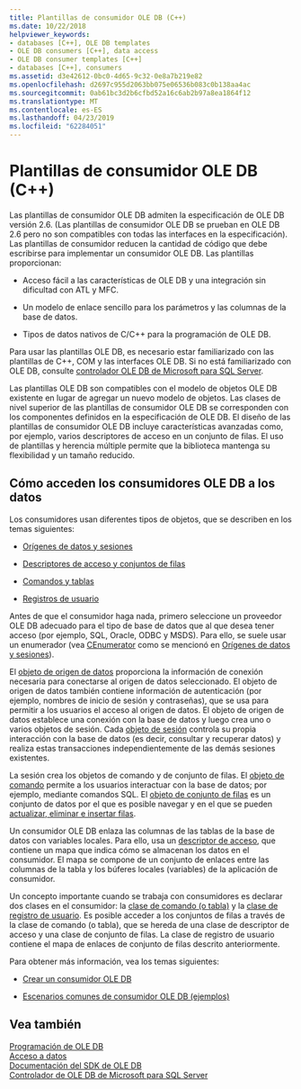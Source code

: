 ```yaml
---
title: Plantillas de consumidor OLE DB (C++)
ms.date: 10/22/2018
helpviewer_keywords:
- databases [C++], OLE DB templates
- OLE DB consumers [C++], data access
- OLE DB consumer templates [C++]
- databases [C++], consumers
ms.assetid: d3e42612-0bc0-4d65-9c32-0e8a7b219e82
ms.openlocfilehash: d2697c955d2063bb075e06536b083c0b138aa4ac
ms.sourcegitcommit: 0ab61bc3d2b6cfbd52a16c6ab2b97a8ea1864f12
ms.translationtype: MT
ms.contentlocale: es-ES
ms.lasthandoff: 04/23/2019
ms.locfileid: "62284051"
---
```

# <a name="ole-db-consumer-templates-c"></a>Plantillas de consumidor OLE DB (C++)

Las plantillas de consumidor OLE DB admiten la especificación de OLE DB versión 2.6. (Las plantillas de consumidor OLE DB se prueban en OLE DB 2.6 pero no son compatibles con todas las interfaces en la especificación). Las plantillas de consumidor reducen la cantidad de código que debe escribirse para implementar un consumidor OLE DB. Las plantillas proporcionan:

- Acceso fácil a las características de OLE DB y una integración sin dificultad con ATL y MFC.

- Un modelo de enlace sencillo para los parámetros y las columnas de la base de datos.

- Tipos de datos nativos de C/C++ para la programación de OLE DB.

Para usar las plantillas OLE DB, es necesario estar familiarizado con las plantillas de C++, COM y las interfaces OLE DB. Si no está familiarizado con OLE DB, consulte [controlador OLE DB de Microsoft para SQL Server](/sql/connect/oledb/oledb-driver-for-sql-server).

Las plantillas OLE DB son compatibles con el modelo de objetos OLE DB existente en lugar de agregar un nuevo modelo de objetos. Las clases de nivel superior de las plantillas de consumidor OLE DB se corresponden con los componentes definidos en la especificación de OLE DB. El diseño de las plantillas de consumidor OLE DB incluye características avanzadas como, por ejemplo, varios descriptores de acceso en un conjunto de filas. El uso de plantillas y herencia múltiple permite que la biblioteca mantenga su flexibilidad y un tamaño reducido.

## <a name="how-ole-db-consumers-access-data"></a>Cómo acceden los consumidores OLE DB a los datos

Los consumidores usan diferentes tipos de objetos, que se describen en los temas siguientes:

- [Orígenes de datos y sesiones](../../data/oledb/data-sources-and-sessions.md)

- [Descriptores de acceso y conjuntos de filas](../../data/oledb/accessors-and-rowsets.md)

- [Comandos y tablas](../../data/oledb/commands-and-tables.md)

- [Registros de usuario](../../data/oledb/user-records.md)

Antes de que el consumidor haga nada, primero seleccione un proveedor OLE DB adecuado para el tipo de base de datos que al que desea tener acceso (por ejemplo, SQL, Oracle, ODBC y MSDS). Para ello, se suele usar un enumerador (vea [CEnumerator](../../data/oledb/cenumerator-class.md) como se mencionó en [Orígenes de datos y sesiones](../../data/oledb/data-sources-and-sessions.md)).

El [objeto de origen de datos](../../data/oledb/data-sources-and-sessions.md) proporciona la información de conexión necesaria para conectarse al origen de datos seleccionado. El objeto de origen de datos también contiene información de autenticación (por ejemplo, nombres de inicio de sesión y contraseñas), que se usa para permitir a los usuarios el acceso al origen de datos. El objeto de origen de datos establece una conexión con la base de datos y luego crea uno o varios objetos de sesión. Cada [objeto de sesión](../../data/oledb/data-sources-and-sessions.md) controla su propia interacción con la base de datos (es decir, consultar y recuperar datos) y realiza estas transacciones independientemente de las demás sesiones existentes.

La sesión crea los objetos de comando y de conjunto de filas. El [objeto de comando](../../data/oledb/commands-and-tables.md) permite a los usuarios interactuar con la base de datos; por ejemplo, mediante comandos SQL. El [objeto de conjunto de filas](../../data/oledb/accessors-and-rowsets.md) es un conjunto de datos por el que es posible navegar y en el que se pueden [actualizar, eliminar e insertar filas](../../data/oledb/updating-rowsets.md).

Un consumidor OLE DB enlaza las columnas de las tablas de la base de datos con variables locales. Para ello, usa un [descriptor de acceso](../../data/oledb/accessors-and-rowsets.md), que contiene un mapa que indica cómo se almacenan los datos en el consumidor. El mapa se compone de un conjunto de enlaces entre las columnas de la tabla y los búferes locales (variables) de la aplicación de consumidor.

Un concepto importante cuando se trabaja con consumidores es declarar dos clases en el consumidor: la [clase de comando (o tabla)](../../data/oledb/commands-and-tables.md) y la [clase de registro de usuario](../../data/oledb/user-records.md). Es posible acceder a los conjuntos de filas a través de la clase de comando (o tabla), que se hereda de una clase de descriptor de acceso y una clase de conjunto de filas. La clase de registro de usuario contiene el mapa de enlaces de conjunto de filas descrito anteriormente.

Para obtener más información, vea los temas siguientes:

- [Crear un consumidor OLE DB](../../data/oledb/creating-an-ole-db-consumer.md)

- [Escenarios comunes de consumidor OLE DB (ejemplos)](../../data/oledb/working-with-ole-db-consumer-templates.md)

## <a name="see-also"></a>Vea también

[Programación de OLE DB](../../data/oledb/ole-db-programming.md)<br/>
[Acceso a datos](../data-access-in-cpp.md)<br/>
[Documentación del SDK de OLE DB](/previous-versions/windows/desktop/ms722784(v=vs.85))<br/>
[Controlador de OLE DB de Microsoft para SQL Server](/sql/connect/oledb/oledb-driver-for-sql-server)
